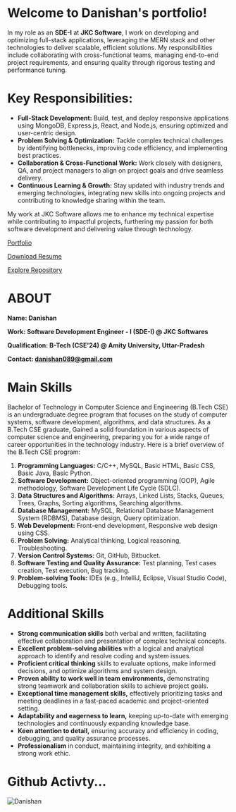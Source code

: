 # Welcome to Danishan's portfolio!

In my role as an **SDE-I** at **JKC Software**, I work on developing and optimizing full-stack applications, leveraging the MERN stack and other technologies to deliver scalable, efficient solutions. My responsibilities include collaborating with cross-functional teams, managing end-to-end project requirements, and ensuring quality through rigorous testing and performance tuning.

# Key Responsibilities:
- **Full-Stack Development:** Build, test, and deploy responsive applications using MongoDB, Express.js, React, and Node.js, ensuring optimized and user-centric design.
- **Problem Solving & Optimization:** Tackle complex technical challenges by identifying bottlenecks, improving code efficiency, and implementing best practices.
- **Collaboration & Cross-Functional Work:** Work closely with designers, QA, and project managers to align on project goals and drive seamless delivery.
- **Continuous Learning & Growth:** Stay updated with industry trends and emerging technologies, integrating new skills into ongoing projects and contributing to knowledge sharing within the team.

My work at JKC Software allows me to enhance my technical expertise while contributing to impactful projects, furthering my passion for both software development and delivering value through technology.
 
 [Portfolio](https://danishan1.github.io/portfolio/)
 
 [Download Resume](https://danishan1.github.io/portfolio/html/danishan-resume.html)
 
 [Explore Repository](https://github.com/Danishan1?tab=repositories)

 
 #
 # ABOUT
 
 **Name: Danishan**

 **Work: Software Development Engineer - I (SDE-I) @ JKC Softwares**  
 
 **Qualification: B-Tech (CSE'24) @ Amity University, Uttar-Pradesh** 

 **Contact: danishan089@gmail.com**
 
 ##### 
 
 
 
 # Main Skills
 
Bachelor of Technology in Computer Science and Engineering (B.Tech CSE) is an undergraduate degree program that focuses on the study of computer systems, software development, algorithms, and data structures. As a B.Tech CSE graduate, Gained a solid foundation in various aspects of computer science and engineering, preparing you for a wide range of career opportunities in the technology industry. Here is a brief overview of the B.Tech CSE program:

1. **Programming Languages:** C/C++, MySQL, Basic HTML, Basic CSS, Basic Java, Basic Python.
2. **Software Development:** Object-oriented programming (OOP), Agile methodology, Software Development Life Cycle (SDLC).
3. **Data Structures and Algorithms:** Arrays, Linked Lists, Stacks, Queues, Trees, Graphs, Sorting algorithms, Searching algorithms.
4. **Database Management:** MySQL, Relational Database Management System (RDBMS), Database design, Query optimization.
5. **Web Development:** Front-end development, Responsive web design using CSS.
6. **Problem Solving:** Analytical thinking, Logical reasoning, Troubleshooting.
7. **Version Control Systems:** Git, GitHub, Bitbucket.
8. **Software Testing and Quality Assurance:** Test planning, Test cases creation, Test execution, Bug tracking.
9. **Problem-solving Tools:** IDEs (e.g., IntelliJ, Eclipse, Visual Studio Code), Debugging tools.


 # Additional Skills

- **Strong communication skills** both verbal and written, facilitating effective collaboration and presentation of complex technical concepts.
- **Excellent problem-solving abilities** with a logical and analytical approach to identify and resolve coding and system issues.
- **Proficient critical thinking** skills to evaluate options, make informed decisions, and optimize algorithms and system design.
- **Proven ability to work well in team environments,** demonstrating strong teamwork and collaboration skills to achieve project goals.
- **Exceptional time management skills,** effectively prioritizing tasks and meeting deadlines in a fast-paced academic and project-oriented setting.
- **Adaptability and eagerness to learn,** keeping up-to-date with emerging technologies and continuously expanding knowledge base.
- **Keen attention to detail,** ensuring accuracy and efficiency in coding, debugging, and quality assurance processes.
- **Professionalism** in conduct, maintaining integrity, and exhibiting a strong work ethic.

 
 

# Github Activty... 


![Danishan](https://github-readme-stats.vercel.app/api?username=Danishan1&&show_icons=true&&title&title_color=17202A&icon_color=A2D9CE&text_color=daf7dc&bg_color=16A085)
